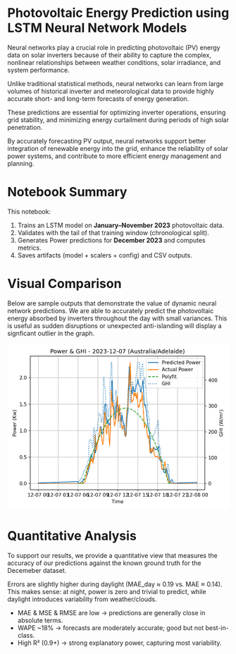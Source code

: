#  Photovoltaic Energy Prediction using LSTM Neural Network Models

Neural networks play a crucial role in predicting photovoltaic (PV) energy data on solar inverters because of their ability to capture the complex, nonlinear relationships between weather conditions, solar irradiance, and system performance. 

Unlike traditional statistical methods, neural networks can learn from large volumes of historical inverter and meteorological data to provide highly accurate short- and long-term forecasts of energy generation.

These predictions are essential for optimizing inverter operations, ensuring grid stability, and minimizing energy curtailment during periods of high solar penetration. 

By accurately forecasting PV output, neural networks support better integration of renewable energy into the grid, enhance the reliability of solar power systems, and contribute to more efficient energy management and planning.


# Notebook Summary

This notebook:
1. Trains an LSTM model on **January–November 2023** photovoltaic data.
2. Validates with the tail of that training window (chronological split).
3. Generates Power predictions for **December 2023** and computes metrics.
4. Saves artifacts (model + scalers + config) and CSV outputs.


# Visual Comparison

Below are sample outputs that demonstrate the value of dynamic neural network predictions. We are able to accurately predict the photovoltaic energy absorbed by inverters throughout the day with small variances. This is useful as sudden disruptions or unexpected anti-islanding will display a signficant outlier in the graph.

![Power vs GHI on 2023-12-03](https://github.com/MonicaBian/NeuralNetwork-EnergyPrediction/blob/main/Images/power_ghi_2023-12-07.png)


#  Quantitative Analysis 
To support our results, we provide a quantitative view that measures the accuracy of our predictions against the known ground truth for the Decemeber dataset.

Errors are slightly higher during daylight (MAE_day ≈ 0.19 vs. MAE ≈ 0.14).
This makes sense: at night, power is zero and trivial to predict, while daylight introduces variability from weather/clouds.

- MAE & MSE & RMSE are low → predictions are generally close in absolute terms.
- WAPE ~18% → forecasts are moderately accurate; good but not best-in-class.
- High R² (0.9+) → strong explanatory power, capturing most variability.